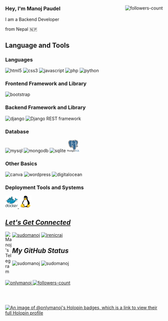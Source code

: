 
<div>
  <a href="https://github.com/onlymanoj?tab=followers">
     <img align="right" src="https://img.shields.io/github/followers/sudomanoj?label=Followers&style=social" alt="followers-count">
  </a>
  <h3>Hey, I'm Manoj Paudel</h3>
  <p>I am a Backend Developer
  </P> 
  <p> from Nepal 🇳🇵</p>
</div>

<!----------------------------------- Language and Tools Section ------------------------------------>
<h2>Language and Tools</h2>
<h3>Languages</h3>
<p>
    <img src="https://img.shields.io/badge/HTML5-E34F26?style=for-the-badge&logo=html5&logoColor=white" alt="html5" />
    <img src="https://img.shields.io/badge/CSS3-1572B6?style=for-the-badge&logo=css3&logoColor=white" alt="css3" />
    <img src="https://img.shields.io/badge/JavaScript-323330?style=for-the-badge&logo=javascript&logoColor=F7DF1E" alt="javascript" />
    <img src="https://img.shields.io/badge/PHP-777BB4?style=for-the-badge&logo=php&logoColor=white" alt="php" />
    <img src="https://img.shields.io/badge/Python-FFD43B?style=for-the-badge&logo=python&logoColor=blue" alt="python" />
</p>
<h3>Frontend Framework and Library</h3>
<p>
    <img src="https://img.shields.io/badge/Bootstrap-563D7C?style=for-the-badge&logo=bootstrap&logoColor=white" alt="bootstrap" />
</p>
<h3>Backend Framework and Library</h3>
<p>
    <img src="https://img.shields.io/badge/Django-092E20?style=for-the-badge&logo=django&logoColor=green" alt="django" />
  <img src="https://img.shields.io/badge/Django%20REST%20framework-0C4B33?style=for-the-badge&logo=django&logoColor=green" alt="Django REST framework" />
</p>
<h3>Database</h3>
<p>
    <img src="https://img.shields.io/badge/MySQL-005C84?style=for-the-badge&logo=mysql&logoColor=white" alt="mysql" />
    <img src="https://img.shields.io/badge/MongoDB-4EA94B?style=for-the-badge&logo=mongodb&logoColor=white" alt="mongodb" />
    <img src="https://img.shields.io/badge/SQLite-07405E?style=for-the-badge&logo=sqlite&logoColor=white" alt="sqlite" />
    <a href="https://www.postgresql.org" target="_blank"> <img src="https://raw.githubusercontent.com/devicons/devicon/master/icons/postgresql/postgresql-original-wordmark.svg" alt="postgresql" width="40" height="40"/> </a>
</p>
<h3>Other Basics</h3>
<p>
    <img src="https://img.shields.io/badge/Canva-%2300C4CC.svg?&style=for-the-badge&logo=Canva&logoColor=white" alt="canva" />
    <img src="https://img.shields.io/badge/Wordpress-21759B?style=for-the-badge&logo=wordpress&logoColor=white" alt="wordpress" />
    <img src="https://img.shields.io/badge/Digital_Ocean-0080FF?style=for-the-badge&logo=DigitalOcean&logoColor=white" alt="digitalocean" />
  
</p>

<h3 align="left">Deployment Tools and Systems</h3>
<p align="left">
<a href="https://www.docker.com/" target="_blank" rel="noreferrer"> <img src="https://raw.githubusercontent.com/devicons/devicon/master/icons/docker/docker-original-wordmark.svg" alt="docker" width="40" height="40"/> </a>
<a href="https://www.linux.org/" target="_blank" rel="noreferrer"> <img src="https://raw.githubusercontent.com/devicons/devicon/master/icons/linux/linux-original.svg" alt="linux" width="40" height="40"/>

</p>
  
<!----------------------------------- Social Media Links Section ------------------------------------>

<h2><i>Let's Get Connected</i></h2>
<p align="left" >
   <a href="https://twitter.com/sudomanoj" target="blank"><img align="center" src="https://raw.githubusercontent.com/rahuldkjain/github-profile-readme-generator/master/src/images/icons/Social/twitter.svg" alt="sudomanoj" height="30" width="40" /></a>
  <a href="https://www.linkedin.com/in/manoj-paudel-852991220/" target="blank"><img align="center" src="https://raw.githubusercontent.com/rahuldkjain/github-profile-readme-generator/master/src/images/icons/Social/linked-in-alt.svg" alt="irenicraj" height="30" width="40" /></a>
  <a href="https://t.me/sudomanoj">
  <img align="left" alt="Manoj's Telegram" width="22px" src="https://cdn.jsdelivr.net/npm/simple-icons@v3/icons/telegram.svg" />
</a>
</p>



<!----------------------------------- GitHub Status Section ------------------------------------>
<h2><i>My GitHub Status</i></h2>
<p>
    <img align="center" src="https://github-readme-stats.vercel.app/api?username=sudomanoj&show_icons=true&include_all_commits=true&count_private=true&hide=issues,contribs&border_radius=0&locale=en&theme=dark" alt="sudomanoj" height="139" />
    <img align="center" src="https://github-readme-stats.vercel.app/api/top-langs/?username=sudomanoj&layout=compact&border_radius=0&theme=dark" alt="sudomanoj" height="139" />
</p>
<br/>
<!----------------------------------- Profile View Section ------------------------------------>

<p align="left">
    <a href="https://github.com/sudomanoj">
        <img src="https://komarev.com/ghpvc/?username=geekyshow1&label=Profile%20views&color=0e75b6&style=flat" alt="onlymanoj" />
    </a>
    <a href="https://github.com/sudomanoj?tab=followers">
        <img src="https://img.shields.io/github/followers/sudomanoj?label=Followers&style=social" alt="followers-count">
    </a>
</p>

<br/><br/>

[![An image of @onlymanoj's Holopin badges, which is a link to view their full Holopin profile](https://holopin.me/onlymanoj)](https://holopin.io/@onlymanoj)


<!---
onlymanoj/onlymanoj is a ✨ special ✨ repository because its `README.md` (this file) appears on your GitHub profile.
You can click the Preview link to take a look at your changes.
--->
